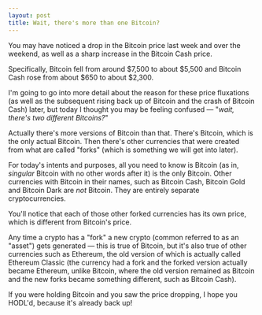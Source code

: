 ```yaml
---
layout: post
title: Wait, there's more than one Bitcoin?
---
```


You may have noticed a drop in the Bitcoin price last week and over the weekend, as well as a sharp increase in the Bitcoin Cash price.

Specifically, Bitcoin fell from around $7,500 to about $5,500 and Bitcoin Cash rose from about $650 to about $2,300.

I'm going to go into more detail about the reason for these price fluxations (as well as the subsequent rising back up of Bitcoin and the crash of Bitcoin Cash) later, but today I thought you may be feeling confused — "_wait, there's two different Bitcoins?_" 

Actually there's more versions of Bitcoin than that. There's Bitcoin, which is the only actual Bitcoin. Then there's other currencies that were created from what are called "forks" (which is something we will get into later).

For today's intents and purposes, all you need to know is Bitcoin (as in, _singular_ Bitcoin with no other words after it) is the only Bitcoin. Other currencies with Bitcoin in their names, such as Bitcoin Cash, Bitcoin Gold and Bitcoin Dark are _not_ Bitcoin. They are entirely separate cryptocurrencies.

You'll notice that each of those other forked currencies has its own price, which is different from Bitcoin's price.

Any time a crypto has a "fork" a new crypto (common referred to as an "asset") gets generated — this is true of Bitcoin, but it's also true of other currencies such as Ethereum, the old version of which is actually called Ethereum Classic (the currency had a fork and the forked version actually became Ethereum, unlike Bitcoin, where the old version remained as Bitcoin and the new forks became something different, such as Bitcoin Cash).

If you were holding Bitcoin and you saw the price dropping, I hope you HODL'd, because it's already back up!